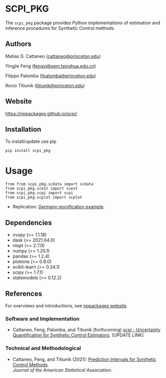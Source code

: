 # SCPI_PKG

The `scpi_pkg` package provides Python implementations of estimation and inference procedures for Synthetic Control methods.


## Authors
 
Matias D. Cattaneo (<cattaneo@princeton.edu>)

Yingjie Feng (<fengyj@sem.tsinghua.edu.cn>)

Filippo Palomba (<fpalomba@princeton.edu>)

Rocio Titiunik (<titiunik@princeton.edu>)

## Website

https://nppackages.github.io/scpi/

## Installation

To install/update use pip
```
pip install scpi_pkg
```

# Usage
```
from from scpi_pkg.scdata import scdata
from scpi_pkg.scest import scest
from scpi_pkg.scpi import scpi
from scpi_pkg.scplot import scplot
```

- Replication: [Germany reunification example](https://github.com/rdpackages/rdrobust/blob/master/Python/rdrobust_illustration.py).

## Dependencies

- cvxpy           (>= 1.1.18)
- dask            (>= 2021.04.0)
- nlopt           (>= 2.7.0)
- numpy           (>= 1.20.1)
- pandas          (>= 1.2.4)
- plotnine        (>= 0.8.0)
- scikit-learn    (>= 0.24.1)
- scipy           (>= 1.7.1)
- statsmodels     (>= 0.12.2)

## References

For overviews and introductions, see [nppackages website](https://nppackages.github.io/).

### Software and Implementation

- Cattaneo, Feng, Palomba, and Titiunik (forthcoming) [scpi - Uncertainty Quantification for Synthetic Control Estimators](https://cattaneo.princeton.edu/papers/Cattaneo-Feng-Titiunik_2021_JASA.pdf). [UPDATE LINK]


### Technical and Methodological

- Cattaneo, Feng, and Titiunik (2021): [Prediction Intervals for Synthetic Control Methods](https://cattaneo.princeton.edu/papers/Cattaneo-Feng-Titiunik_2021_JASA.pdf).<br>
_Journal of the American Statistical Association_.
<br><br>
